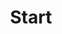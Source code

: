 ---
layout: blocks
title: Start
url: ""
description: 
image: 

blocks:
- block: hero
  superheading: Velkommen til officegeek
  heading: Styrk dine it kundskaber med "just-in-time" learning
  subheading: Jeg tilbyder online kurser og webinarer med et klart fokus, eller hvad med online "En til En" undervisning
  image: /images/hero.jpg
  video: 
    text: Se video
    id: LVDUbfdfBPk
  button:
    text: Kom igang
    url: https://www.officegeek.dk/kurser

- block: cards
  heading: Hvorfor *OfficeGeek?*
  subheading: Jeg har undervist i IT siden 1995.
  cards:
  - heading: God økonomi
    text:  Prisen på et online kursus er typisk lavere
    icon: economy
  - heading: Hvorfor vente
    text:  Med en online kursus kan du starte nu
    icon: lightbulb
  - heading: Ingen rejsetid
    text:  Du undgår at bruge din tid på transport
    icon: delivery-truck
  - heading: Intet tidsspilde
    text:  På et traditionelt kursus vil der forekomme spildtid
    icon: popup

- block: courses
  heading: Udvalgte kurser
  subheading: Find dit næste online kursus her

- block: video
  heading: Webinar
  text: |-
    Det er ikke kun på prisen at webinarer slår traditionelle kurser! 

    Et webinar kan tilgås online fra hvor som helst, jeg tilbyder fleksible tidspunkter, så du kan deltage, når det passer dig bedst, og undgå unødvendig rejsetid og -omkostninger.

  image: /images/bg-video.jpg
  video: 
    text: Se video
    id: LVDUbfdfBPk
  button:
    text: Webinar
    url: /webinar/

- block: blog
  heading: Seneste blogindlæg
  subheading: 

- block: cta
  heading: En til En
  text: Målrettet undervisning på det helt rigtige tidspunkt vil gøre dig bedre og hurtigere til dine opgaver.
  image: /images/bg-cta.jpg
  button:
    text: En til En
    url: /en-til-en/

---